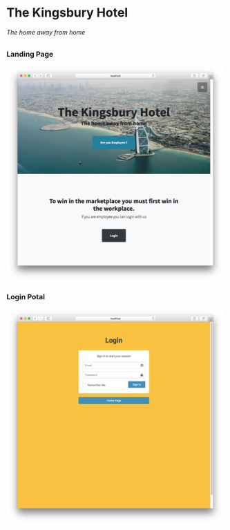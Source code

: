 
# The Kingsbury Hotel
###### The home away from home



### Landing Page 
 
<p align="center">
  <img src="project previews/1.png" width="auto" height="auto"/>
</p>

### Login Potal
<p align="center">
  <img src="project previews/2.png" width="auto" height="auto"/>
</p>

### 
